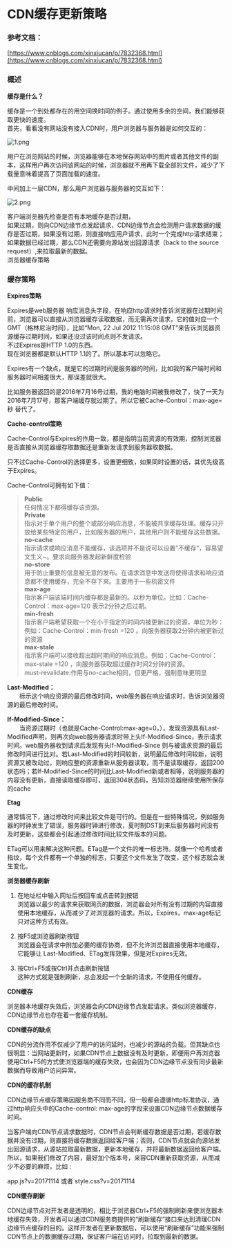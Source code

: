 # CDN缓存更新策略

### 参考文档：

[https://www.cnblogs.com/xinxiucan/p/7832368.html](https://www.cnblogs.com/xinxiucan/p/7832368.html)

### 概述

**缓存是什么？**

缓存是一个到处都存在的用空间换时间的例子。通过使用多余的空间，我们能够获取更快的速度。  
首先，看看没有网站没有接入CDN时，用户浏览器与服务器是如何交互的：

![](https://upload-images.jianshu.io/upload_images/6871092-c56c2322cfab46e6.png?imageMogr2/auto-orient/strip|imageView2/2/w/1240 "1.png")

用户在浏览网站的时候，浏览器能够在本地保存网站中的图片或者其他文件的副本，这样用户再次访问该网站的时候，浏览器就不用再下载全部的文件，减少了下载量意味着提高了页面加载的速度。

中间加上一层CDN，那么用户浏览器与服务器的交互如下：

![](https://upload-images.jianshu.io/upload_images/6871092-bf8e7a9758b9f75a.png?imageMogr2/auto-orient/strip|imageView2/2/w/1240 "2.png")

客户端浏览器先检查是否有本地缓存是否过期，  
如果过期，则向CDN边缘节点发起请求，CDN边缘节点会检测用户请求数据的缓存是否过期，如果没有过期，则直接响应用户请求，此时一个完成http请求结束；  
如果数据已经过期，那么CDN还需要向源站发出回源请求（back to the source request）,来拉取最新的数据。  
浏览器缓存策略

### 缓存策略

**Expires策略**

Expires是web服务器 响应消息头字段，在响应http请求时告诉浏览器在过期时间前，浏览器可以直接从浏览器缓存读取数据，而无需再次请求，它的值对应一个GMT（格林尼治时间），比如“Mon, 22 Jul 2012 11:15:08 GMT”来告诉浏览器资源缓存过期时间，如果还没过该时间点则不发请求。  
不过Expires是HTTP 1.0的东西。  
现在浏览器都是默认HTTP 1.1的了。所以基本可以忽略它。

Expires有一个缺点，就是它的过期时间是服务器的时间，比如我的客户端时间和服务器时间相差很大，那误差就很大。

比如服务器返回的是2016年7月16号过期，我的电脑时间被我修改了，快了一天为2016年7月17号，那客户端缓存就过期了。所以它被Cache-Control：max-age=秒 替代了。

**Cache-control策略**

Cache-Control与Expires的作用一致，都是指明当前资源的有效期，控制浏览器是否直接从浏览器缓存取数据还是重新发请求到服务器取数据。

只不过Cache-Control的选择更多，设置更细致，如果同时设置的话，其优先级高于Expires。

Cache-Control可拥有如下值：

> **Public**  
> 任何情况下都得缓存该资源。  
> **Private**  
> 指示对于单个用户的整个或部分响应消息，不能被共享缓存处理。缓存只开放给某些特定的用户，比如服务器的用户，其他用户则不能缓存这些数据。  
> **no-cache**  
> 指示请求或响应消息不能缓存，该选项并不是说可以设置”不缓存“，容易望文生义~。要求向服务器发起新鲜度检验  
> **no-store**  
> 用于防止重要的信息被无意的发布。在请求消息中发送将使得请求和响应消息都不使用缓存，完全不存下來。主要用于一些机密文件  
> **max-age**  
> 指示客户端该端时间内缓存都是最新的。以秒为单位。比如：Cache-Control：max-age=120 表示2分钟之后过期。  
> **min-fresh**  
> 指示客户端希望获取一个在小于指定的时间内被更新过的资源，单位为秒：例如：Cache-Control：min-fresh =120 。向服务器获取2分钟内被更新过的资源  
> **max-stale**  
> 指示客户端可以接收超出超时期间的响应消息。例如：Cache-Control：max-stale =120 ，向服务器获取超过缓存时间2分钟的资源。  
> must-revalidate:作用与no-cache相同，但更严格，强制意味更明显

**Last-Modified：**  
　　标示这个响应资源的最后修改时间，web服务器在响应请求时，告诉浏览器资源的最后修改时间。

**If-Modified-Since：**  
　　当资源过期时（也就是Cache-Control:max-age=0，），发现资源具有Last-Modified声明，则再次向web服务器请求时带上头If-Modified-Since，表示请求时间。web服务器收到请求后发现有头If-Modified-Since 则与被请求资源的最后修改时间进行比对。若Last-Modified的时间较新，说明最后修改时间较新，说明资源又被改动过，则响应整的资源重新从服务器读取，而不是读取缓存，返回200状态吗；若If-Modified-Since的时间比Last-Modified新或者相等，说明服务器的内容没有更新，直接读取缓存即可，返回304状态码，告知浏览器继续使用所保存的cache

**Etag**

通常情况下，通过修改时间来比较文件是可行的。但是在一些特殊情况，例如服务器的时钟发生了错误，服务器时钟进行修改，夏时制DST到来后服务器时间没有及时更新，这些都会引起通过修改时间比较文件版本的问题。

ETag可以用来解决这种问题。ETag是一个文件的唯一标志符。就像一个哈希或者指纹，每个文件都有一个单独的标志，只要这个文件发生了改变，这个标志就会发生变化。

**浏览器缓存刷新**

1. 在地址栏中输入网址后按回车或点击转到按钮  
   浏览器以最少的请求来获取网页的数据，浏览器会对所有没有过期的内容直接使用本地缓存，从而减少了对浏览器的请求。所以，Expires，max-age标记只对这种方式有效。

2. 按F5或浏览器刷新按钮  
   浏览器会在请求中附加必要的缓存协商，但不允许浏览器直接使用本地缓存，它能够让 Last-Modified、ETag发挥效果，但是对Expires无效。

3. 按Ctrl+F5或按Ctrl并点击刷新按钮  
   这种方式就是强制刷新，总会发起一个全新的请求，不使用任何缓存。

**CDN缓存**

浏览器本地缓存失效后，浏览器会向CDN边缘节点发起请求。类似浏览器缓存，CDN边缘节点也存在着一套缓存机制。

**CDN缓存的缺点**

CDN的分流作用不仅减少了用户的访问延时，也减少的源站的负载。但其缺点也很明显：当网站更新时，如果CDN节点上数据没有及时更新，即便用户再浏览器使用Ctrl+F5的方式使浏览器端的缓存失效，也会因为CDN边缘节点没有同步最新数据而导致用户访问异常。

**CDN的缓存机制**

CDN边缘节点缓存策略因服务商不同而不同，但一般都会遵循http标准协议，通过http响应头中的Cache-control: max-age的字段来设置CDN边缘节点数据缓存时间。

当客户端向CDN节点请求数据时，CDN节点会判断缓存数据是否过期，若缓存数据并没有过期，则直接将缓存数据返回给客户端；否则，CDN节点就会向源站发出回源请求，从源站拉取最新数据，更新本地缓存，并将最新数据返回给客户端。所以，如果我们修改了内容，最好加个版本号，来容CDN重新获取资源，从而减少不必要的麻烦，比如 :

app.js?v=20171114 或者 style.css?v=20171114

**CDN缓存刷新**

CDN边缘节点对开发者是透明的，相比于浏览器Ctrl+F5的强制刷新来使浏览器本地缓存失效，开发者可以通过CDN服务商提供的“刷新缓存”接口来达到清理CDN边缘节点缓存的目的。这样开发者在更新数据后，可以使用“刷新缓存”功能来强制CDN节点上的数据缓存过期，保证客户端在访问时，拉取到最新的数据。

